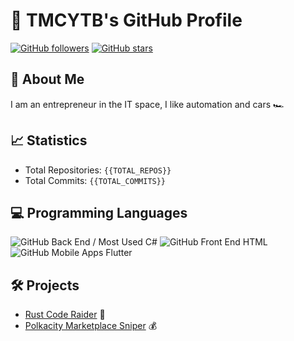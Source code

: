 # 🚀 TMCYTB's GitHub Profile

[![GitHub followers](https://img.shields.io/github/followers/TMCYTB?label=Follow&style=social&logo=github)](https://github.com/TMCYTB) [![GitHub stars](https://img.shields.io/github/stars/TMCYTB/repos?style=social&logo=github)](https://github.com/TMCYTB)

## 💼 About Me
I am an entrepreneur in the IT space, I like automation and cars 🏎️

## 📈 Statistics
- Total Repositories: `{{TOTAL_REPOS}}`
- Total Commits: `{{TOTAL_COMMITS}}`

## 💻 Programming Languages
![GitHub Back End / Most Used C#](https://img.shields.io/static/v1?label=C%23&message=Back%20End%20/%20Most%20Used&color=blue&logo=c%23)
![GitHub Front End HTML](https://img.shields.io/static/v1?label=HTML&message=Front%End&color=blue&logo=html5)
![GitHub Mobile Apps Flutter](https://img.shields.io/static/v1?label=Flutter&message=Mobile%20Apps&color=blue&logo=flutter)

## 🛠 Projects
- [Rust Code Raider](https://github.com/TMCYTB/CodeTester) 🔧
- [Polkacity Marketplace Sniper](https://github.com/TMCYTB/POLC-Sniper-Scalperino) 💰

